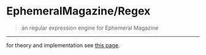 # EphemeralMagazine/Regex

> an regular expression engine for Ephemeral Magazine

---

for theory and implementation see [this page](https://github.com/EphemeralMagazine/regex/blob/main/docs/theory.md).

